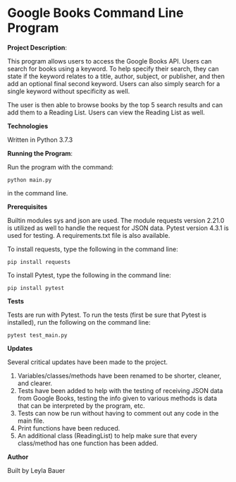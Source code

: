 
# Google Books Command Line Program

**Project Description**:

This program allows users to access the Google Books API. Users can search for books using a keyword. To help specify their search, they can state if the keyword relates to a title, author, subject, or publisher, and then add an optional final second keyword. Users can also simply search for a single keyword without specificity as well.

The user is then able to browse books by the top 5 search results and can add them to a Reading List. Users can view the Reading List as well.

**Technologies**

Written in Python 3.7.3

**Running the Program**:

Run the program with the command: 

    python main.py

 in the command line.

**Prerequisites**

Builtin modules sys and json are used. The module requests version 2.21.0 is utilized as well to handle the request for JSON data. Pytest version 4.3.1 is used for testing. A requirements.txt file is also available.

To install requests, type the following in the command line:

    pip install requests

To install Pytest, type the following in the command line:

    pip install pytest

**Tests**

Tests are run with Pytest. To run the tests (first be sure that Pytest is installed), run the following on the command line:

    pytest test_main.py

**Updates**

Several critical updates have been made to the project.

1. Variables/classes/methods have been renamed to be shorter, cleaner, and clearer.
2. Tests have been added to help with the testing of receiving JSON data from Google Books, testing the info given to various methods is data that can be interpreted by the program, etc.
3. Tests can now be run without having to comment out any code in the main file.
4. Print functions have been reduced.
5. An additional class (ReadingList) to help make sure that every class/method has one function has been added.

**Author**

Built by Leyla Bauer



